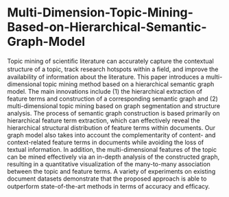 # Multi-Dimension-Topic-Mining-Based-on-Hierarchical-Semantic-Graph-Model

Topic mining of scientiﬁc literature can accurately capture the contextual structure of a topic, 
track research hotspots within a ﬁeld, and improve the availability of information about the literature. 
This paper introduces a multi-dimensional topic mining method based on a hierarchical semantic graph 
model. The main innovations include 
        (1) the hierarchical extraction of feature terms and construction of a corresponding semantic graph and
        (2) multi-dimensional topic mining based on graph segmentation and 
            structure analysis. The process of semantic graph construction is based primarily on hierarchical feature 
            term extraction, which can effectively reveal the hierarchical structural distribution of feature terms within 
            documents. Our graph model also takes into account the complementarity of content- and context-related 
            feature terms in documents while avoiding the loss of textual information. In addition, the multi-dimensional 
            features of the topic can be mined effectively via an in-depth analysis of the constructed graph, resulting in 
            a quantitative visualization of the many-to-many association between the topic and feature terms. A variety 
            of experiments on existing document datasets demonstrate that the proposed approach is able to outperform 
            state-of-the-art methods in terms of accuracy and efﬁcacy.
